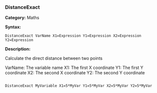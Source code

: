 ### DistanceExact

**Category:**
Maths

**Syntax:**

```scorpionengine
DistanceExact VarName X1=Expression Y1=Expression X2=Expression Y2=Expression
```

**Description:**

Calculate the direct distance between two points

VarName: The variable name
X1: The first X coordinate
Y1: The first Y coordinate
X2: The second X coordinate
Y2: The second Y coordinate

```scorpionengine

DistanceExact MyVariable X1=5*MyVar Y1=5*MyVar X2=5*MyVar Y2=5*MyVar

```
